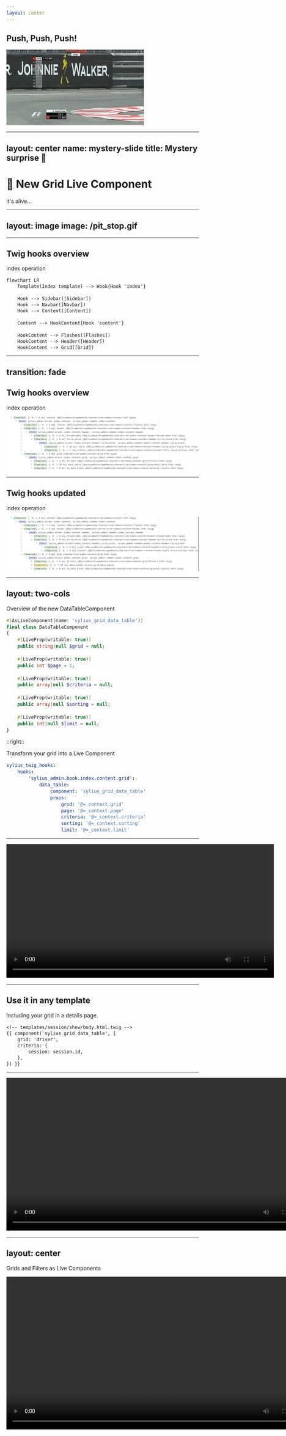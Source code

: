 ```yaml
---
layout: center
---
```


## Push, Push, Push!

<img src="/push_lewis.gif" class="w-120">

<!--
*Loïc*
-->

---
layout: center
name: mystery-slide
title: Mystery surprise 👀
---

# 🧟 New Grid Live Component

it's alive...

<!--
*Loïc*
-->

---
layout: image
image: /pit_stop.gif
---

<!--
*Loïc*
-->

---

## Twig hooks overview
index operation

```mermaid
flowchart LR
    Template(Index template) --> Hook{Hook 'index'}

    Hook --> Sidebar([Sidebar])
    Hook --> Navbar([Navbar])
    Hook --> Content([Content])
    
    Content --> HookContent{Hook 'content'}

    HookContent --> Flashes([Flashes])
    HookContent --> Header([Header])
    HookContent --> Grid([Grid])
```

<!-- 
*Loïc*
-->


---
transition: fade
---

## Twig hooks overview
index operation

<img src="/twig_hooks_profiler.png">

<!-- 
*Loïc*
-->


---

## Twig hooks updated
index operation

<img src="/twig_hooks_updated.png">

<!-- 
*Loïc*
-->


---
layout: two-cols
---

Overview of the new DataTableComponent

```php {all|5,8,11,14,17}
#[AsLiveComponent(name: 'sylius_grid_data_table')]
final class DataTableComponent
{
    #[LiveProp(writable: true)]
    public string|null $grid = null;

    #[LiveProp(writable: true)] 
    public int $page = 1;
    
    #[LiveProp(writable: true)]
    public array|null $criteria = null;

    #[LiveProp(writable: true)]
    public array|null $sorting = null;

    #[LiveProp(writable: true)]
    public int|null $limit = null;
}
```

::right::

Transform your grid into a Live Component

```yaml {none|all|7-11}
sylius_twig_hooks:
    hooks:
        'sylius_admin.book.index.content.grid':
            data_table:
                component: 'sylius_grid_data_table'
                props:
                    grid: '@=_context.grid'
                    page: '@=_context.page'
                    criteria: '@=_context.criteria'
                    sorting: '@=_context.sorting'
                    limit: '@=_context.limit'                    
```

<!--
*Loïc*
-->

---

<video width="700" controls autoplay loop>
  <source src="/drivers_with_component.webm">
</video>

<!-- 
*Loïc*
-->


---

## Use it in any template

Including your grid in a details page.

```twig {all|4-6}
<!-- templates/session/show/body.html.twig -->
{{ component('sylius_grid_data_table', {
    grid: 'driver',
    criteria: {
        session: session.id,
    },
}) }}
```

<!--
*Loïc*
-->

---

<video width="800" controls autoplay loop>
  <source src="/session_details.webm">
</video>

<!-- 
*Loïc*
-->


---
layout: center
---
Grids and Filters as Live Components

<video width="800" controls autoplay loop>
  <source src="/filters.webm">
</video>

<!--
*Loïc*
-->

